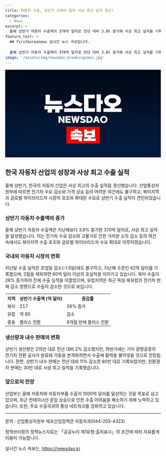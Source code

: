 ```yaml
---
title: 자동차 수출, 상반기 370억 달러 사상 최고 실적 경신!
categories:
  - News
excerpt: >
  올해 상반기 자동차 수출액이 370억 달러로 전년 대비 3.8% 증가해 사상 최고 실적을 기록했다. 그 중에는 북미지역 수출 호조와 글로벌 하이브리드차 수요 증가가 영향을 미쳤다. 또한, 전체 수출 실적을 이끈 북미 수출은 26% 증가했으며, 대중동 수출도 긍정적인 추세를 보였다. 이러한 성과를 바탕으로 산업부는 자동차와 자동차부품 수출을 1000억 달러로 늘리기 위해 노력하고 있다. (150자)
feature_text: >
  ## firstkoreanews 실시간 뉴스 속보입니다.

  올해 상반기 자동차 수출액이 370억 달러로 전년 대비 3.8% 증가해 사상 최고 실적을 기록했다. 그 중에는 북미지역 수출 호조와 글로벌 하이브리드차 수요 증가가 영향을 미쳤다. 또한, 전체 수출 실적을 이끈 북미 수출은 26% 증가했으며, 대중동 수출도 긍정적인 추세를 보였다. 이러한 성과를 바탕으로 산업부는 자동차와 자동차부품 수출을 1000억 달러로 늘리기 위해 노력하고 있다. (150자)
image: '/assets/img/newsdao_breakingnews.jpg'
---
```


<p><img src="/assets/img/newsdao_breakingnews.jpg" alt="firstkoreanews 속보" /></p>

<h2 data-ke-size="size26">한국 자동차 산업의 성장과 사상 최고 수출 실적</h2>

<p data-ke-size="size16">올해 상반기, 한국의 자동차 산업은 사상 최고의 수출 실적을 경신했습니다. 산업통상자원부에 따르면 전기차 수요 감소와 가격 상승 등의 어려운 여건에도 불구하고, 북미지역과 글로벌 하이브리드차 시장의 호조와 확대된 수요로 상반기 수출 실적이 견인되었습니다.</p>

<h3>상반기 자동차 수출액의 증가</h2>
<p data-ke-size="size16">올해 상반기 자동차 수출액은 지난해보다 3.8% 증가한 370억 달러로, 사상 최고 실적을 달성했습니다. 이는 전기차 수요 감소와 고물가로 인한 가처분 소득 감소 등의 여건 속에서도 북미지역 수출 호조와 글로벌 하이브리드차 수요 확대로 이루어졌습니다.</p>

<h3>국내외 아동차 시장의 변화</h3>

<p data-ke-size="size16">지난달 수출 실적은 조업일 감소(-1.5일)에도 불구하고, 지난해 수준인 62억 달러를 기록했으며, 2월을 제외하면 60억 달러 이상의 호실적을 이어가고 있습니다. 북미 수출이 26% 증가하여 전체 수출 실적을 이끌었으며, 유럽지역은 최근 독일·북유럽의 전기차 판매 감소 영향으로 수출이 감소한 것으로 보입니다.</p>

<table>
    <tr>
        <th>지역</th>
        <th>상반기 수출액 (억 달러)</th>
        <th>증감률</th>
    </tr>
    <tr>
        <td>북미</td>
        <td>217</td>
        <td>26% 증가</td>
    </tr>
    <tr>
        <td>유럽</td>
        <td>약 80</td>
        <td>감소</td>
    </tr>
    <tr>
        <td>중동</td>
        <td>플러스 전환</td>
        <td>8개월 만에 플러스 전환</td>
    </tr>
</table>

<h3>생산량과 내수 판매의 변화</h3>

<p data-ke-size="size16">상반기 생산량은 215만 대로 전년 대비 2% 감소했지만, 하반기에는 기아 광명공장의 전기차 전환 공사가 완료돼 가동을 본격화하면서 수출에 활력을 불어넣을 것으로 전망됩니다. 한편, 상반기 내수 판매는 전년 대비 11% 감소한 80만 대로 기록되었지만, 친환경차 판매는 30만 대로 사상 최고 실적을 기록했습니다.</p>

<h3>앞으로의 전망</h3>

<p data-ke-size="size16">산업부는 올해 자동차와 자동차부품 수출이 1000억 달러를 달성하는 것을 목표로 삼고 있으며, 최근 컨테이너선 운임 상승으로 인한 수출 어려움을 해소하기 위해 노력하고 있습니다. 또한, 주요 수출국과의 통상 네트워크를 강화하고 있습니다.</p>

<hr>

<p data-ke-size="size16">문의 : 산업통상자원부 제조산업정책관 자동차과(044-203-4323)</p>

<p data-ke-size="size16">정책브리핑의 정책뉴스자료는 「공공누리 제1유형:출처표시」의 조건에 따라 자유롭게 이용이 가능합니다.</p>
실시간 뉴스 속보는, <a href="https://newsdao.kr" rel="dofollow">https://newsdao.kr</a>


